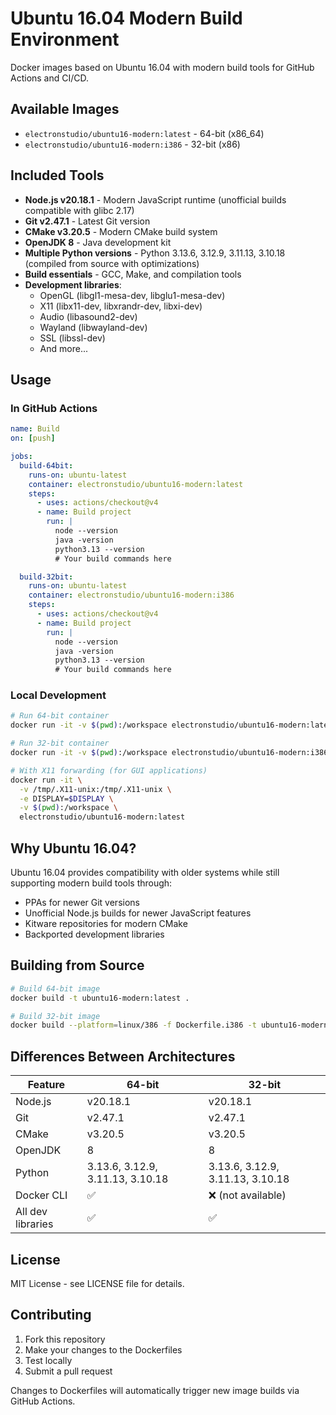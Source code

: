 # Ubuntu 16.04 Modern Build Environment

Docker images based on Ubuntu 16.04 with modern build tools for GitHub Actions and CI/CD.

## Available Images

- `electronstudio/ubuntu16-modern:latest` - 64-bit (x86_64)
- `electronstudio/ubuntu16-modern:i386` - 32-bit (x86)

## Included Tools

- **Node.js v20.18.1** - Modern JavaScript runtime (unofficial builds compatible with glibc 2.17)
- **Git v2.47.1** - Latest Git version
- **CMake v3.20.5** - Modern CMake build system
- **OpenJDK 8** - Java development kit
- **Multiple Python versions** - Python 3.13.6, 3.12.9, 3.11.13, 3.10.18 (compiled from source with optimizations)
- **Build essentials** - GCC, Make, and compilation tools
- **Development libraries**:
  - OpenGL (libgl1-mesa-dev, libglu1-mesa-dev)
  - X11 (libx11-dev, libxrandr-dev, libxi-dev)
  - Audio (libasound2-dev)
  - Wayland (libwayland-dev)
  - SSL (libssl-dev)
  - And more...

## Usage

### In GitHub Actions

```yaml
name: Build
on: [push]

jobs:
  build-64bit:
    runs-on: ubuntu-latest
    container: electronstudio/ubuntu16-modern:latest
    steps:
      - uses: actions/checkout@v4
      - name: Build project
        run: |
          node --version
          java -version
          python3.13 --version
          # Your build commands here

  build-32bit:
    runs-on: ubuntu-latest
    container: electronstudio/ubuntu16-modern:i386
    steps:
      - uses: actions/checkout@v4
      - name: Build project
        run: |
          node --version
          java -version
          python3.13 --version
          # Your build commands here
```

### Local Development

```bash
# Run 64-bit container
docker run -it -v $(pwd):/workspace electronstudio/ubuntu16-modern:latest

# Run 32-bit container
docker run -it -v $(pwd):/workspace electronstudio/ubuntu16-modern:i386

# With X11 forwarding (for GUI applications)
docker run -it \
  -v /tmp/.X11-unix:/tmp/.X11-unix \
  -e DISPLAY=$DISPLAY \
  -v $(pwd):/workspace \
  electronstudio/ubuntu16-modern:latest
```

## Why Ubuntu 16.04?

Ubuntu 16.04 provides compatibility with older systems while still supporting modern build tools through:
- PPAs for newer Git versions
- Unofficial Node.js builds for newer JavaScript features
- Kitware repositories for modern CMake
- Backported development libraries

## Building from Source

```bash
# Build 64-bit image
docker build -t ubuntu16-modern:latest .

# Build 32-bit image
docker build --platform=linux/386 -f Dockerfile.i386 -t ubuntu16-modern:i386 .
```

## Differences Between Architectures

| Feature | 64-bit | 32-bit |
|---------|--------|--------|
| Node.js | v20.18.1 | v20.18.1 |
| Git | v2.47.1 | v2.47.1 |
| CMake | v3.20.5 | v3.20.5 |
| OpenJDK | 8 | 8 |
| Python | 3.13.6, 3.12.9, 3.11.13, 3.10.18 | 3.13.6, 3.12.9, 3.11.13, 3.10.18 |
| Docker CLI | ✅ | ❌ (not available) |
| All dev libraries | ✅ | ✅ |

## License

MIT License - see LICENSE file for details.

## Contributing

1. Fork this repository
2. Make your changes to the Dockerfiles
3. Test locally
4. Submit a pull request

Changes to Dockerfiles will automatically trigger new image builds via GitHub Actions.